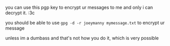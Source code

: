 you can use this pgp key to encrypt ur messages to me and only i can decrypt it.
:3c

you should be able to use `gpg -d -r joeymanny mymessage.txt` to encrypt ur message

unless im a dumbass and that's not how you do it, which is very possible
